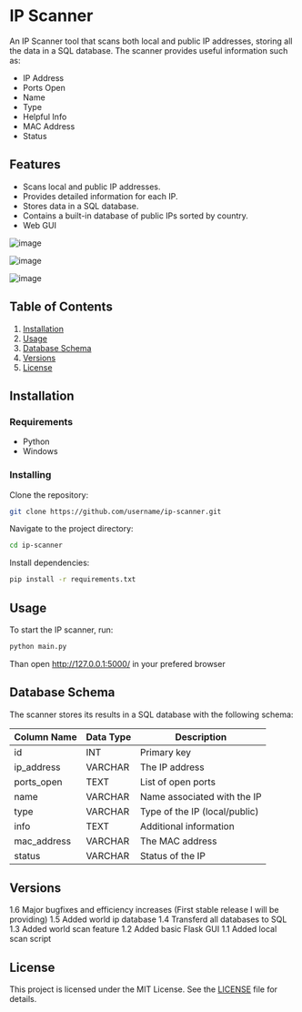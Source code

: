 # IP Scanner

An IP Scanner tool that scans both local and public IP addresses, storing all the data in a SQL database. The scanner provides useful information such as:

- IP Address
- Ports Open
- Name
- Type
- Helpful Info
- MAC Address
- Status

## Features

- Scans local and public IP addresses.
- Provides detailed information for each IP.
- Stores data in a SQL database.
- Contains a built-in database of public IPs sorted by country.
- Web GUI

![image](https://github.com/cacher300/ip-scanner/assets/77995433/92c40bd1-3a7b-44d6-88f6-f5c93f25edf7)

![image](https://github.com/cacher300/ip-scanner/assets/77995433/68c7c1ef-d621-4f1a-af83-b14ad4efca19)

![image](https://github.com/cacher300/ip-scanner/assets/77995433/f7eaea65-e7ea-4ac4-8daa-f68b01ecd8c1)

## Table of Contents

1. [Installation](#installation)
2. [Usage](#usage)
3. [Database Schema](#database-schema)
4. [Versions](#versions)
5. [License](#license)

## Installation

### Requirements

- Python
- Windows

### Installing

Clone the repository:

```bash
git clone https://github.com/username/ip-scanner.git
```

Navigate to the project directory:

```bash
cd ip-scanner
```

Install dependencies:

```bash
pip install -r requirements.txt
```

## Usage

To start the IP scanner, run:

```bash
python main.py
```
Than open http://127.0.0.1:5000/ in your prefered browser

## Database Schema

The scanner stores its results in a SQL database with the following schema:

| Column Name    | Data Type | Description                  |
|----------------|-----------|------------------------------|
| id             | INT       | Primary key                  |
| ip_address     | VARCHAR   | The IP address               |
| ports_open     | TEXT      | List of open ports           |
| name           | VARCHAR   | Name associated with the IP  |
| type           | VARCHAR   | Type of the IP (local/public)|
| info           | TEXT      | Additional information       |
| mac_address    | VARCHAR   | The MAC address              |
| status         | VARCHAR   | Status of the IP             |

## Versions

1.6 Major bugfixes and efficiency increases (First stable release I will be providing)
1.5 Added world ip database
1.4 Transferd all databases to SQL
1.3 Added world scan feature
1.2 Added basic Flask GUI
1.1 Added local scan script

## License

This project is licensed under the MIT License. See the [LICENSE](LICENSE) file for details.
